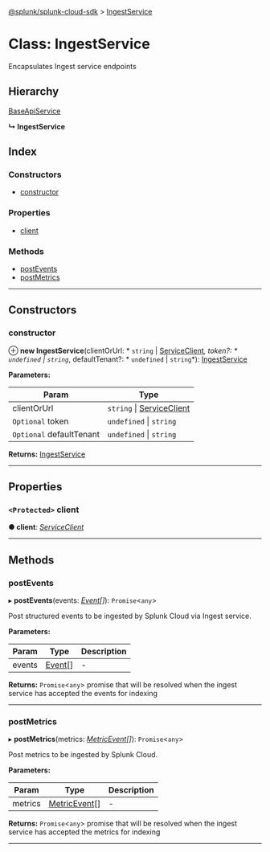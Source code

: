 [@splunk/splunk-cloud-sdk](../README.md) > [IngestService](../classes/ingestservice.md)

# Class: IngestService

Encapsulates Ingest service endpoints

## Hierarchy

 [BaseApiService](baseapiservice.md)

**↳ IngestService**

## Index

### Constructors

* [constructor](ingestservice.md#constructor)

### Properties

* [client](ingestservice.md#client)

### Methods

* [postEvents](ingestservice.md#postevents)
* [postMetrics](ingestservice.md#postmetrics)

---

## Constructors

<a id="constructor"></a>

###  constructor

⊕ **new IngestService**(clientOrUrl: * `string` &#124; [ServiceClient](serviceclient.md)*, token?: * `undefined` &#124; `string`*, defaultTenant?: * `undefined` &#124; `string`*): [IngestService](ingestservice.md)

**Parameters:**

| Param | Type |
| ------ | ------ |
| clientOrUrl |  `string` &#124; [ServiceClient](serviceclient.md)|
| `Optional` token |  `undefined` &#124; `string`|
| `Optional` defaultTenant |  `undefined` &#124; `string`|

**Returns:** [IngestService](ingestservice.md)

___

## Properties

<a id="client"></a>

### `<Protected>` client

**● client**: *[ServiceClient](serviceclient.md)*

___

## Methods

<a id="postevents"></a>

###  postEvents

▸ **postEvents**(events: *[Event](../interfaces/event.md)[]*): `Promise`<`any`>

Post structured events to be ingested by Splunk Cloud via Ingest service.

**Parameters:**

| Param | Type | Description |
| ------ | ------ | ------ |
| events | [Event](../interfaces/event.md)[] |  - |

**Returns:** `Promise`<`any`>
promise that will be resolved when the ingest service has accepted the events for indexing

___
<a id="postmetrics"></a>

###  postMetrics

▸ **postMetrics**(metrics: *[MetricEvent](../interfaces/metricevent.md)[]*): `Promise`<`any`>

Post metrics to be ingested by Splunk Cloud.

**Parameters:**

| Param | Type | Description |
| ------ | ------ | ------ |
| metrics | [MetricEvent](../interfaces/metricevent.md)[] |  - |

**Returns:** `Promise`<`any`>
promise that will be resolved when the ingest service has accepted the metrics for indexing

___

